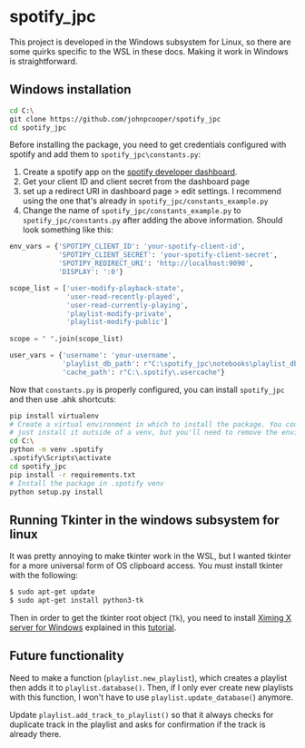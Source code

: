 # spotify_jpc

This project is developed in the Windows subsystem for Linux, so there are some quirks specific to the WSL in these docs. Making it work in Windows is straightforward.

## Windows installation

```sh
cd C:\
git clone https://github.com/johnpcooper/spotify_jpc
cd spotify_jpc
```

Before installing the package, you need to get credentials configured with spotify and add them to `spotify_jpc\constants.py`:

1.  Create a spotify app on the [spotify developer dashboard](https://developer.spotify.com/dashboard/applications).
2. Get your client ID and client secret from the dashboard page
3. set up a redirect URI in dashboard page > edit settings. I recommend using the one that's already in `spotify_jpc/constants_example.py`
4. Change the name of `spotify_jpc/constants_example.py` to `spotify_jpc/constants.py` after adding the above information. Should look something like this:

```python
env_vars = {'SPOTIPY_CLIENT_ID': 'your-spotify-client-id',
            'SPOTIPY_CLIENT_SECRET': 'your-spotify-client-secret',
            'SPOTIPY_REDIRECT_URI': 'http://localhost:9090',
            'DISPLAY': ':0'}

scope_list = ['user-modify-playback-state',
              'user-read-recently-played',
              'user-read-currently-playing',
              'playlist-modify-private',
              'playlist-modify-public']
              
scope = " ".join(scope_list)

user_vars = {'username': 'your-username',
             'playlist_db_path': r"C:\spotify_jpc\notebooks\playlist_db.csv",
			 'cache_path': r"C:\.spotify\.usercache"}
```

Now that `constants.py` is properly configured, you can install `spotify_jpc` and then use .ahk shortcuts:

```sh
pip install virtualenv
# Create a virtual environment in which to install the package. You could also
# just install it outside of a venv, but you'll need to remove the environment activation part of the ahk functions
cd C:\
python -m venv .spotify
.spotify\Scripts\activate
cd spotify_jpc
pip install -r requirements.txt
# Install the package in .spotify venv
python setup.py install
```

## Running Tkinter in the windows subsystem for linux

It was pretty annoying to make tkinter work in the WSL, but I wanted tkinter for a more universal form of OS clipboard access. You must install tkinter with the following:

```sh
$ sudo apt-get update
$ sudo apt-get install python3-tk
```

Then in order to get the tkinter root object (`Tk`), you need to install [Ximing X server for Windows](https://virtualizationreview.com/articles/2017/02/08/graphical-programs-on-windows-subsystem-on-linux.aspx) explained in this [tutorial](https://virtualizationreview.com/articles/2017/02/08/graphical-programs-on-windows-subsystem-on-linux.aspx).

## Future functionality

Need to make a function (`playlist.new_playlist`), which creates a playlist then adds it to `playlist.database()`. Then, if I only ever create new playlists with this function, I won't have to use `playlist.update_database(`) anymore.

Update `playlist.add_track_to_playlist()` so that it always checks for duplicate track in the playlist and asks for confirmation if the track is already there.